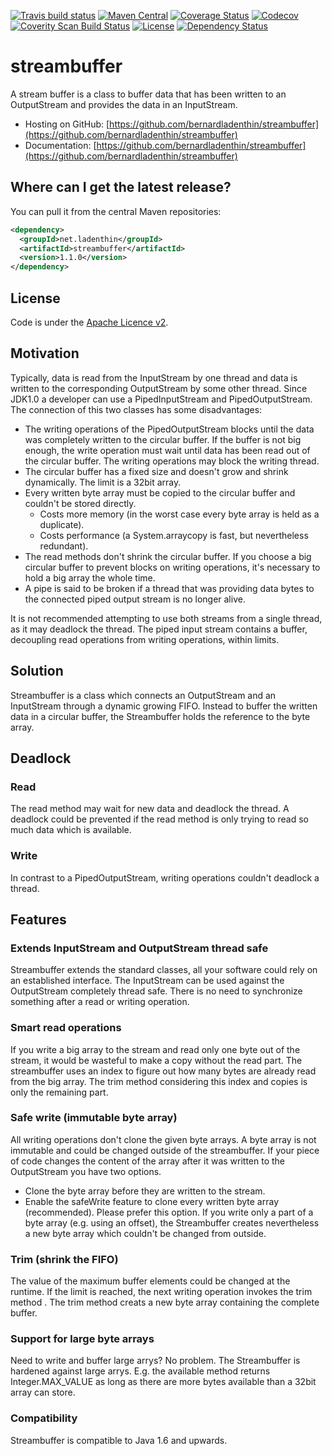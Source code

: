 [![Travis build status](https://travis-ci.org/bernardladenthin/streambuffer.svg)](https://travis-ci.org/bernardladenthin/streambuffer)
[![Maven Central](https://maven-badges.herokuapp.com/maven-central/net.ladenthin/streambuffer/badge.svg)](https://maven-badges.herokuapp.com/maven-central/net.ladenthin/streambuffer)
[![Coverage Status](https://coveralls.io/repos/bernardladenthin/streambuffer/badge.svg)](https://coveralls.io/r/bernardladenthin/streambuffer)
[![Codecov](https://codecov.io/github/bernardladenthin/streambuffer/coverage.png)](https://codecov.io/gh/bernardladenthin/streambuffer)
[![Coverity Scan Build Status](https://scan.coverity.com/projects/5453/badge.svg)](https://scan.coverity.com/projects/5453)
[![License](http://img.shields.io/:license-apache-blue.svg)](http://www.apache.org/licenses/LICENSE-2.0.html)
[![Dependency Status](https://www.versioneye.com/user/projects/56e09efedf573d0048dafea3/badge.svg?style=flat)](https://www.versioneye.com/user/projects/56e09efedf573d0048dafea3)

# streambuffer
A stream buffer is a class to buffer data that has been written to an OutputStream and provides the data in an InputStream.

  * Hosting on GitHub: [https://github.com/bernardladenthin/streambuffer](https://github.com/bernardladenthin/streambuffer)
  * Documentation: [https://github.com/bernardladenthin/streambuffer](https://github.com/bernardladenthin/streambuffer)

## Where can I get the latest release?
You can pull it from the central Maven repositories:

```xml
<dependency>
  <groupId>net.ladenthin</groupId>
  <artifactId>streambuffer</artifactId>
  <version>1.1.0</version>
</dependency>
```

## License
Code is under the [Apache Licence v2](https://www.apache.org/licenses/LICENSE-2.0.txt).

## Motivation
Typically, data is read from the InputStream by one thread and data is written to the corresponding OutputStream by some other thread. Since JDK1.0 a developer can use a PipedInputStream and PipedOutputStream. The connection of this two classes has some disadvantages:

   * The writing operations of the PipedOutputStream blocks until the data was completely written to the circular buffer. If the buffer is not big enough, the write operation must wait until data has been read out of the circular buffer. The writing operations may block the writing thread.
   * The circular buffer has a fixed size and doesn't grow and shrink dynamically. The limit is a 32bit array.
   * Every written byte array must be copied to the circular buffer and couldn't be stored directly.
       * Costs more memory (in the worst case every byte array is held as a duplicate).
       * Costs performance (a System.arraycopy is fast, but nevertheless redundant).
   * The read methods don't shrink the circular buffer. If you choose a big circular buffer to prevent blocks on writing operations, it's necessary to hold a big array the whole time.
   * A pipe is said to be broken if a thread that was providing data bytes to the connected piped output stream is no longer alive.

It is not recommended attempting to use both streams from a single thread, as it may deadlock the thread. The piped input stream contains a buffer, decoupling read operations from writing operations, within limits.

## Solution
Streambuffer is a class which connects an OutputStream and an InputStream through a dynamic growing FIFO. Instead to buffer the written data in a circular buffer, the Streambuffer holds the reference to the byte array. 

## Deadlock
### Read
The read method may wait for new data and deadlock the thread. A deadlock could be prevented if the read method is only trying to read so much data which is available.
### Write
In contrast to a PipedOutputStream, writing operations couldn't deadlock a thread.

## Features
### Extends InputStream and OutputStream thread safe
Streambuffer extends the standard classes, all your software could rely on an established interface. The InputStream can be used against the OutputStream completely thread safe. There is no need to synchronize something after a read or writing operation.

### Smart read operations
If you write a big array to the stream and read only one byte out of the stream, it would be wasteful to make a copy without the read part. The streambuffer uses an index to figure out how many bytes are already read from the big array. The trim method considering this index and copies is only the remaining part.

### Safe write (immutable byte array)
All writing operations don't clone the given byte arrays. A byte array is not immutable and could be changed outside of the streambuffer. If your piece of code changes the content of the array after it was written to the OutputStream you have two options.
   * Clone the byte array before they are written to the stream.
   * Enable the safeWrite feature to clone every written byte array (recommended). Please prefer this option. If you write only a part of a byte array (e.g. using an offset), the Streambuffer creates nevertheless a new byte array which couldn't be changed from outside.

### Trim (shrink the FIFO)
The value of the maximum buffer elements could be changed at the runtime. If the limit is reached, the next writing operation invokes the trim method . The trim method creats a new byte array containing the complete buffer.

### Support for large byte arrays
Need to write and buffer large arrys? No problem. The Streambuffer is hardened against large arrys. E.g. the available method returns Integer.MAX_VALUE as long as there are more bytes available than a 32bit array can store.

### Compatibility
Streambuffer is compatible to Java 1.6 and upwards.

